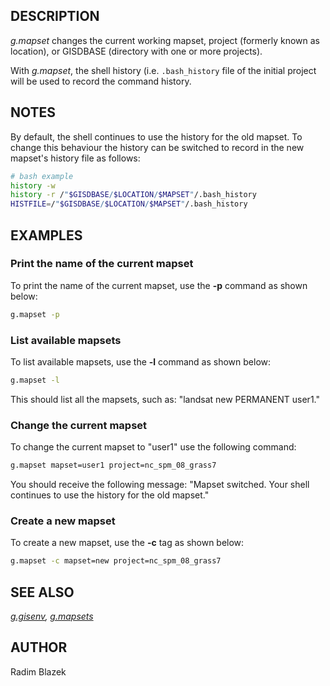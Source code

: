 ## DESCRIPTION

*g.mapset* changes the current working mapset, project (formerly known
as location), or GISDBASE (directory with one or more projects).

With *g.mapset*, the shell history (i.e. `.bash_history` file of the
initial project will be used to record the command history.

## NOTES

By default, the shell continues to use the history for the old mapset.
To change this behaviour the history can be switched to record in the
new mapset's history file as follows:

```bash
# bash example
history -w
history -r /"$GISDBASE/$LOCATION/$MAPSET"/.bash_history
HISTFILE=/"$GISDBASE/$LOCATION/$MAPSET"/.bash_history
```

## EXAMPLES

### Print the name of the current mapset

To print the name of the current mapset, use the **-p** command as shown
below:

```bash
g.mapset -p
```

### List available mapsets

To list available mapsets, use the **-l** command as shown below:

```bash
g.mapset -l
```

This should list all the mapsets, such as: "landsat new PERMANENT
user1."

### Change the current mapset

To change the current mapset to "user1" use the following command:

```bash
g.mapset mapset=user1 project=nc_spm_08_grass7
```

You should receive the following message: "Mapset switched. Your shell
continues to use the history for the old mapset."

### Create a new mapset

To create a new mapset, use the **-c** tag as shown below:

```bash
g.mapset -c mapset=new project=nc_spm_08_grass7
```

## SEE ALSO

*[g.gisenv](g.gisenv.md), [g.mapsets](g.mapsets.md)*

## AUTHOR

Radim Blazek
